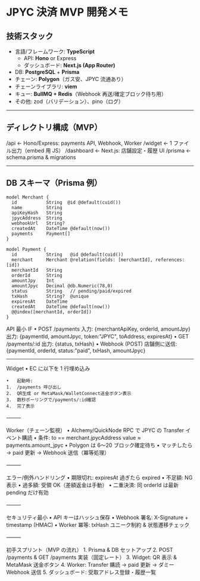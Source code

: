 # JPYC 決済 MVP 開発メモ

## 技術スタック

- 言語/フレームワーク: **TypeScript**
  - API: **Hono** or Express
  - ダッシュボード: **Next.js (App Router)**
- DB: **PostgreSQL** + **Prisma**
- チェーン: **Polygon**（ガス安、JPYC 流通あり）
- チェーンライブラリ: **viem**
- キュー: **BullMQ + Redis**（Webhook 再送/確定ブロック待ち用）
- その他: zod（バリデーション）、pino（ログ）

---

## ディレクトリ構成（MVP）

/api ← Hono/Express: payments API, Webhook, Worker
/widget ← 1 ファイル出力（embed 用 JS）
/dashboard ← Next.js: 店舗設定・履歴 UI
/prisma ← schema.prisma & migrations

---

## DB スキーマ（Prisma 例）

```prisma
model Merchant {
  id           String  @id @default(cuid())
  name         String
  apiKeyHash   String
  jpycAddress  String
  webhookUrl   String?
  createdAt    DateTime @default(now())
  payments     Payment[]
}

model Payment {
  id           String   @id @default(cuid())
  merchant     Merchant @relation(fields: [merchantId], references: [id])
  merchantId   String
  orderId      String
  amountJpy    Int
  amountJpyc   Decimal @db.Numeric(78,0)
  status       String   // pending/paid/expired
  txHash       String?  @unique
  expiresAt    DateTime
  createdAt    DateTime @default(now())
  @@index([merchantId, orderId])
}
```

API 最小 IF
• POST /payments
入力: {merchantApiKey, orderId, amountJpy}
出力: {paymentId, amountJpyc, token:"JPYC", toAddress, expiresAt}
• GET /payments/:id
出力: {status, txHash}
• Webhook (POST)
店舗側に送信: {paymentId, orderId, status:"paid", txHash, amountJpyc}

---

Widget
• EC に以下を 1 行埋め込み

<script src=".../widget.js" data-order-id="123" data-amount-jpy="2980"></script>

    •	起動時:
    1.	/payments 呼び出し
    2.	QR生成 or MetaMask/WalletConnect送金ボタン表示
    3.	数秒ポーリングで/payments/:id確認
    4.	完了表示

⸻

Worker（チェーン監視）
• Alchemy/QuickNode RPC で JPYC の Transfer イベント購読
• 条件:
to == merchant.jpycAddress
value ≈ payments.amount_jpyc
• Polygon は 6〜20 ブロック確定待ち
• マッチしたら → paid 更新 → Webhook 送信（冪等処理）

⸻

エラー/例外ハンドリング
• 期限切れ: expiresAt 過ぎたら expired
• 不足額: NG 表示
• 過多額: 受領 OK（差額返金は手動）
• 二重決済: 同 orderId は最新 pending だけ有効

⸻

セキュリティ最小
• API キーはハッシュ保存
• Webhook 署名: X-Signature + timestamp (HMAC)
• Worker 冪等: txHash ユニーク制約 & 状態遷移チェック

⸻

初手スプリント（MVP の流れ） 1. Prisma & DB セットアップ 2. POST /payments & GET /payments 実装（固定レート） 3. Widget: QR 表示 & MetaMask 送金ボタン 4. Worker: Transfer 購読 → paid 更新 → ダミー Webhook 送信 5. ダッシュボード: 受取アドレス登録・履歴一覧

